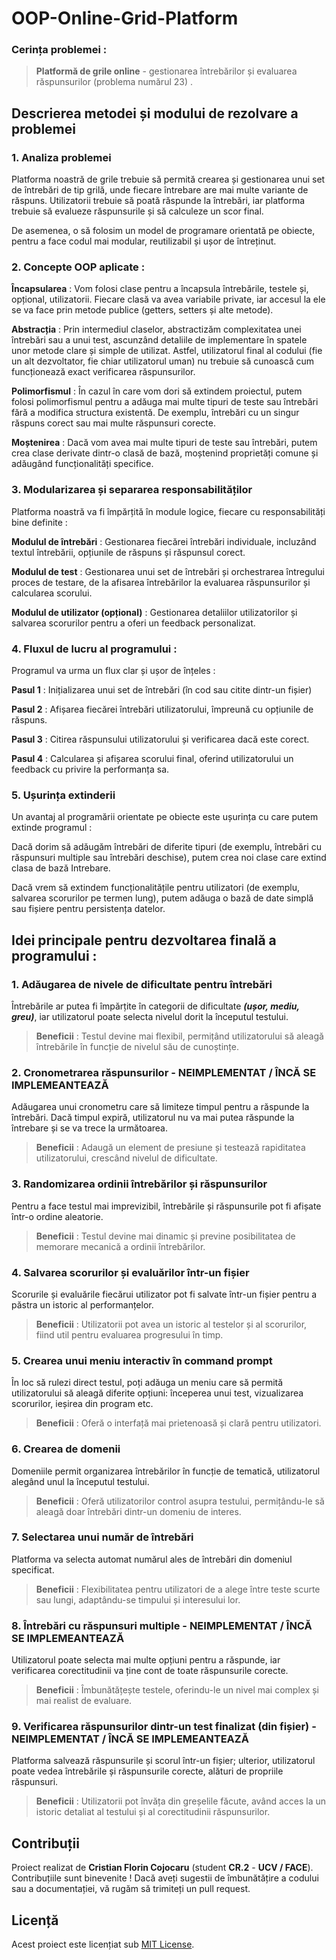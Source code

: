 # OOP-Online-Grid-Platform

### Cerința problemei :
> **Platformă de grile online** - gestionarea întrebărilor și evaluarea răspunsurilor (problema numărul 23) .

## Descrierea metodei și modului de rezolvare a problemei
### 1. Analiza problemei
Platforma noastră de grile trebuie să permită crearea și gestionarea unui set de întrebări de tip grilă, unde fiecare întrebare are mai multe variante de răspuns.
Utilizatorii trebuie să poată răspunde la întrebări, iar platforma trebuie să evalueze răspunsurile și să calculeze un scor final.

De asemenea, o să folosim un model de programare orientată pe obiecte, pentru a face codul mai modular, reutilizabil și ușor de întreținut.

### 2. Concepte OOP aplicate :
**Încapsularea** : Vom folosi clase pentru a încapsula întrebările, testele și, opțional, utilizatorii. Fiecare clasă va avea variabile private, iar accesul la ele se va face prin metode publice (getters, setters și alte metode).

**Abstracția** : Prin intermediul claselor, abstractizăm complexitatea unei întrebări sau a unui test, ascunzând detaliile de implementare în spatele unor metode clare și simple de utilizat. Astfel, utilizatorul final al codului (fie un alt dezvoltator, fie chiar utilizatorul uman) nu trebuie să cunoască cum funcționează exact verificarea răspunsurilor.

**Polimorfismul** : În cazul în care vom dori să extindem proiectul, putem folosi polimorfismul pentru a adăuga mai multe tipuri de teste sau întrebări fără a modifica structura existentă. De exemplu, întrebări cu un singur răspuns corect sau mai multe răspunsuri corecte.

**Moștenirea** : Dacă vom avea mai multe tipuri de teste sau întrebări, putem crea clase derivate dintr-o clasă de bază, moștenind proprietăți comune și adăugând funcționalități specifice.

### 3. Modularizarea și separarea responsabilităților
Platforma noastră va fi împărțită în module logice, fiecare cu responsabilități bine definite :

**Modulul de întrebări** : Gestionarea fiecărei întrebări individuale, incluzând textul întrebării, opțiunile de răspuns și răspunsul corect.

**Modulul de test** : Gestionarea unui set de întrebări și orchestrarea întregului proces de testare, de la afisarea întrebărilor la evaluarea răspunsurilor și calcularea scorului.

**Modulul de utilizator (opțional)**  : Gestionarea detaliilor utilizatorilor și salvarea scorurilor pentru a oferi un feedback personalizat.

### 4. Fluxul de lucru al programului :
Programul va urma un flux clar și ușor de înțeles :

**Pasul 1** : Inițializarea unui set de întrebări (în cod sau citite dintr-un fișier)

**Pasul 2** : Afișarea fiecărei întrebări utilizatorului, împreună cu opțiunile de răspuns.

**Pasul 3** : Citirea răspunsului utilizatorului și verificarea dacă este corect.

**Pasul 4** : Calcularea și afișarea scorului final, oferind utilizatorului un feedback cu privire la performanța sa.

### 5. Ușurința extinderii
Un avantaj al programării orientate pe obiecte este ușurința cu care putem extinde programul : 

Dacă dorim să adăugăm întrebări de diferite tipuri (de exemplu, întrebări cu răspunsuri multiple sau întrebări deschise), putem crea noi clase care extind clasa de bază Intrebare.

Dacă vrem să extindem funcționalitățile pentru utilizatori (de exemplu, salvarea scorurilor pe termen lung), putem adăuga o bază de date simplă sau fișiere pentru persistența datelor.

## Idei principale pentru dezvoltarea finală a programului :

### 1. Adăugarea de nivele de dificultate pentru întrebări
Întrebările ar putea fi împărțite în categorii de dificultate ***(ușor, mediu, greu)***, iar utilizatorul poate selecta nivelul dorit la începutul testului.
> **Beneficii** : Testul devine mai flexibil, permițând utilizatorului să aleagă întrebările în funcție de nivelul său de cunoștințe.

### 2. Cronometrarea răspunsurilor - NEIMPLEMENTAT / ÎNCĂ SE IMPLEMEANTEAZĂ
Adăugarea unui cronometru care să limiteze timpul pentru a răspunde la întrebări. Dacă timpul expiră, utilizatorul nu va mai putea răspunde la întrebare și se va trece la următoarea.
> **Beneficii** : Adaugă un element de presiune și testează rapiditatea utilizatorului, crescând nivelul de dificultate.

### 3. Randomizarea ordinii întrebărilor și răspunsurilor
Pentru a face testul mai imprevizibil, întrebările și răspunsurile pot fi afișate într-o ordine aleatorie.
> **Beneficii** : Testul devine mai dinamic și previne posibilitatea de memorare mecanică a ordinii întrebărilor.

### 4. Salvarea scorurilor și evaluărilor într-un fișier
Scorurile și evaluările fiecărui utilizator pot fi salvate într-un fișier pentru a păstra un istoric al performanțelor.
> **Beneficii** : Utilizatorii pot avea un istoric al testelor și al scorurilor, fiind util pentru evaluarea progresului în timp.

### 5. Crearea unui meniu interactiv în command prompt
În loc să rulezi direct testul, poți adăuga un meniu care să permită utilizatorului să aleagă diferite opțiuni: începerea unui test, vizualizarea scorurilor, ieșirea din program etc.
> **Beneficii** : Oferă o interfață mai prietenoasă și clară pentru utilizatori.

### 6. Crearea de domenii
Domeniile permit organizarea întrebărilor în funcție de tematică, utilizatorul alegând unul la începutul testului.
> **Beneficii** : Oferă utilizatorilor control asupra testului, permițându-le să aleagă doar întrebări dintr-un domeniu de interes.

### 7. Selectarea unui număr de întrebări
Platforma va selecta automat numărul ales de întrebări din domeniul specificat.
> **Beneficii** : Flexibilitatea pentru utilizatori de a alege între teste scurte sau lungi, adaptându-se timpului și interesului lor.

### 8. Întrebări cu răspunsuri multiple - NEIMPLEMENTAT / ÎNCĂ SE IMPLEMEANTEAZĂ
Utilizatorul poate selecta mai multe opțiuni pentru a răspunde, iar verificarea corectitudinii va ține cont de toate răspunsurile corecte.
> **Beneficii** : Îmbunătățește testele, oferindu-le un nivel mai complex și mai realist de evaluare.

### 9. Verificarea răspunsurilor dintr-un test finalizat (din fișier) - NEIMPLEMENTAT / ÎNCĂ SE IMPLEMEANTEAZĂ
Platforma salvează răspunsurile și scorul într-un fișier; ulterior, utilizatorul poate vedea întrebările și răspunsurile corecte, alături de propriile răspunsuri.
> **Beneficii** : Utilizatorii pot învăța din greșelile făcute, având acces la un istoric detaliat al testului și al corectitudinii răspunsurilor.

## Contribuții
Proiect realizat de **Cristian Florin Cojocaru** (student **CR.2** - **UCV / FACE**). Contribuțiile sunt binevenite ! Dacă aveți sugestii de îmbunătățire a codului sau a documentației, vă rugăm să trimiteți un pull request.

## Licență
Acest proiect este licențiat sub [MIT License](LICENSE).
